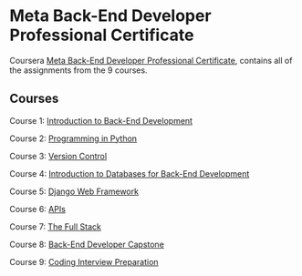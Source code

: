 # Meta Back-End Developer Professional Certificate

Coursera [Meta Back-End Developer Professional Certificate](https://www.coursera.org/professional-certificates/meta-back-end-developer), contains all of the assignments from the 9 courses.

## Courses

Course 1: [Introduction to Back-End Development](https://www.coursera.org/learn/introduction-to-back-end-development?specialization=meta-back-end-developer)

Course 2: [Programming in Python](https://www.coursera.org/learn/programming-in-python?specialization=meta-back-end-developer)

Course 3: [Version Control](https://www.coursera.org/learn/introduction-to-version-control?specialization=meta-back-end-developer)

Course 4: [Introduction to Databases for Back-End Development](https://www.coursera.org/learn/intro-to-databases-back-end-development?specialization=meta-back-end-developer)

Course 5: [Django Web Framework ](https://www.coursera.org/learn/django-web-framework?specialization=meta-back-end-developer)

Course 6: [APIs](https://www.coursera.org/learn/apis?specialization=meta-back-end-developer)

Course 7: [The Full Stack](https://www.coursera.org/learn/the-full-stack?specialization=meta-back-end-developer)

Course 8: [Back-End Developer Capstone ](https://www.coursera.org/learn/back-end-developer-capstone?specialization=meta-back-end-developer)

Course 9: [Coding Interview Preparation](https://www.coursera.org/learn/coding-interview-preparation?specialization=meta-back-end-developer)
